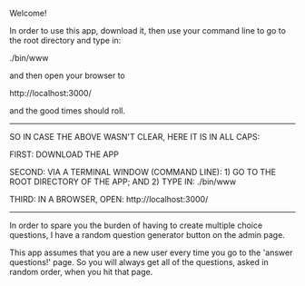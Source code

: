 
Welcome!

In order to use this app, download it, then use your command line to go to the root directory and type in:

./bin/www

and then open your browser to

http://localhost:3000/

and the good times should roll.

**************************

SO IN CASE THE ABOVE WASN'T CLEAR, HERE IT IS IN ALL CAPS:

FIRST:  DOWNLOAD THE APP

SECOND: VIA A TERMINAL WINDOW (COMMAND LINE): 1) GO TO THE ROOT DIRECTORY OF THE APP; AND 2) TYPE IN: ./bin/www

THIRD:  IN A BROWSER, OPEN: http://localhost:3000/

****************************

In order to spare you the burden of having to create multiple choice questions, I have a random question generator button on the admin page.

This app assumes that you are a new user every time you go to the 'answer questions!' page.  So you will always get all of the questions, asked in random order, when you hit that page.
